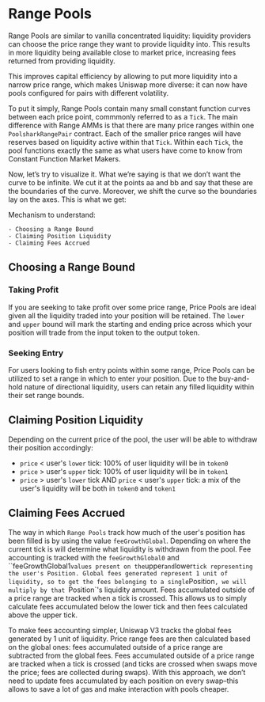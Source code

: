 # Range Pools
<!-- Price Position with split buy/sell side -->
Range Pools are similar to vanilla concentrated liquidity: liquidity providers can choose the price range they want to provide liquidity into. This results in more liquidity being available close to market price, increasing fees returned from providing liquidity.

This improves capital efficiency by allowing to put more liquidity into a narrow price range, which makes Uniswap more diverse: it can now have pools configured for pairs with different volatility.

To put it simply, Range Pools contain many small constant function curves between each price point, commmonly referred to as a `Tick`. The main difference with Range AMMs is that there are many price ranges within one `PoolsharkRangePair` contract. Each of the smaller price ranges will have reserves based on liquidity active within that `Tick`. Within each `Tick`, the pool functions exactly the same as what users have come to know from Constant Function Market Makers.

Now, let’s try to visualize it. What we’re saying is that we don’t want the curve to be infinite. We cut it at the points aa and bb and say that these are the boundaries of the curve. Moreover, we shift the curve so the boundaries lay on the axes. This is what we get:


Mechanism to understand:
```
- Choosing a Range Bound
- Claiming Position Liquidity
- Claiming Fees Accrued
```
## Choosing a Range Bound

### Taking Profit
<!-- add subtext below image -->
If you are seeking to take profit over some price range, Price Pools are ideal given all the liquidity traded into your position will be retained. The `lower` and `upper` bound will mark the starting and ending price across which your position will trade from the input token to the output token.

### Seeking Entry
For users looking to fish entry points within some range, Price Pools can be utilized to set a range in which to enter your position. Due to the buy-and-hold nature of directional liquidity, users can retain any filled liquidity within their set range bounds.


## Claiming Position Liquidity



Depending on the current price of the pool, the user will be able to withdraw their position accordingly:

* `price` < user's `lower` tick: 100% of user liquidity will be in `token0`
* `price` > user's `upper` tick: 100% of user liquidity will be in `token1`
* `price` > user's `lower` tick AND `price` < user's `upper` tick: a mix of the user's liquidity will be both in `token0` and `token1`

## Claiming Fees Accrued

The way in which `Range Pools` track how much of the user's position has been filled is by using the value `feeGrowthGlobal`. Depending on where the current tick is will determine what liquidity is withdrawn from the pool. 
Fee accounting is tracked with the `feeGrowthGlobal0` and ``feeGrowthGlobal1` values present on the `upper` and `lower` tick representing the user's Position. Global fees generated represent 1 unit of liquidity, so to get the fees belonging to a single `Position`, we will multiply by that `Position`'s liquidity amount. Fees accumulated outside of a price range are tracked when a tick is crossed. This allows us to simply calculate fees accumulated below the lower tick and then fees calculated above the upper tick.

To make fees accounting simpler, Uniswap V3 tracks the global fees generated by 1 unit of liquidity. Price range fees are then calculated based on the global ones: fees accumulated outside of a price range are subtracted from the global fees. Fees accumulated outside of a price range are tracked when a tick is crossed (and ticks are crossed when swaps move the price; fees are collected during swaps). With this approach, we don’t need to update fees accumulated by each position on every swap–this allows to save a lot of gas and make interaction with pools cheaper.


<br/><br/>